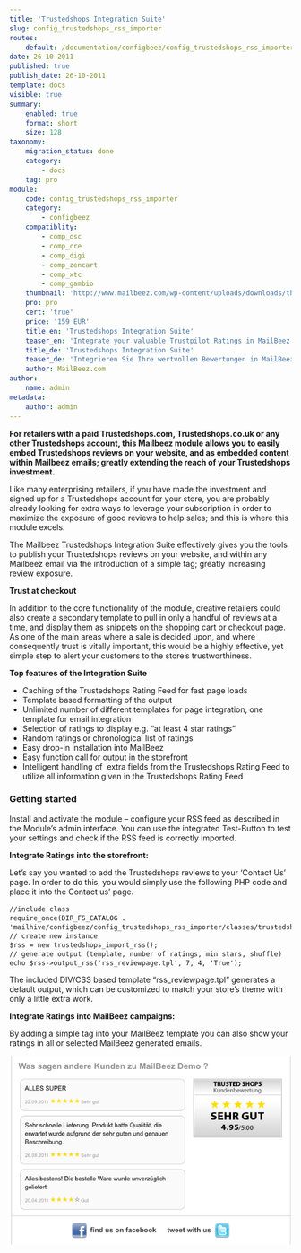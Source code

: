 ```yaml
---
title: 'Trustedshops Integration Suite'
slug: config_trustedshops_rss_importer
routes:
    default: /documentation/configbeez/config_trustedshops_rss_importer
date: 26-10-2011
published: true
publish_date: 26-10-2011
template: docs
visible: true
summary:
    enabled: true
    format: short
    size: 128
taxonomy:
    migration_status: done
    category:
        - docs
    tag: pro
module:
    code: config_trustedshops_rss_importer
    category:
        - configbeez
    compatiblity:
        - comp_osc
        - comp_cre
        - comp_digi
        - comp_zencart
        - comp_xtc
        - comp_gambio
    thumbnail: 'http://www.mailbeez.com/wp-content/uploads/downloads/thumbnails/2011/10/icon_328.png'
    pro: pro
    cert: 'true'
    price: '159 EUR'
    title_en: 'Trustedshops Integration Suite'
    teaser_en: 'Integrate your valuable Trustpilot Ratings in MailBeez Campaigs and your Storefront (SEO)'
    title_de: 'Trustedshops Integration Suite'
    teaser_de: 'Integrieren Sie Ihre wertvollen Bewertungen in MailBeez Kampagnen und den Shop (SEO)'
    author: MailBeez.com
author:
    name: admin
metadata:
    author: admin
---
```


**For retailers with a paid Trustedshops.com, Trustedshops.co.uk or any other Trustedshops account, this Mailbeez module allows you to easily embed Trustedshops reviews on your website, and as embedded content within Mailbeez emails; greatly extending the reach of your Trustedshops investment.**

Like many enterprising retailers, if you have made the investment and signed up for a Trustedshops account for your store, you are probably already looking for extra ways to leverage your subscription in order to maximize the exposure of good reviews to help sales; and this is where this module excels.

The Mailbeez Trustedshops Integration Suite effectively gives you the tools to publish your Trustedshops reviews on your website, and within any Mailbeez email via the introduction of a simple tag; greatly increasing review exposure.

**Trust at checkout**

In addition to the core functionality of the module, creative retailers could also create a secondary template to pull in only a handful of reviews at a time, and display them as snippets on the shopping cart or checkout page. As one of the main areas where a sale is decided upon, and where consequently trust is vitally important, this would be a highly effective, yet simple step to alert your customers to the store’s trustworthiness.

**Top features of the Integration Suite**

- Caching of the Trustedshops Rating Feed for fast page loads
- Template based formatting of the output
- Unlimited number of different templates for page integration, one template for email integration
- Selection of ratings to display e.g. “at least 4 star ratings”
- Random ratings or chronological list of ratings
- Easy drop-in installation into MailBeez
- Easy function call for output in the storefront
- Intelligent handling of  extra fields from the Trustedshops Rating Feed to utilize all information given in the Trustedshops Rating Feed

### Getting started

Install and activate the module – configure your RSS feed as described in the Module’s admin interface. You can use the integrated Test-Button to test your settings and check if the RSS feed is correctly imported.

**Integrate Ratings into the storefront:**

Let’s say you wanted to add the Trustedshops reviews to your ‘Contact Us’ page. In order to do this, you would simply use the following PHP code and place it into the Contact us’ page.

```
//include class
require_once(DIR_FS_CATALOG . 'mailhive/configbeez/config_trustedshops_rss_importer/classes/trustedshops_import_rss.php');
// create new instance
$rss = new trustedshops_import_rss();
// generate output (template, number of ratings, min stars, shuffle)
echo $rss->output_rss('rss_reviewpage.tpl', 7, 4, 'True');
```

The included DIV/CSS based template “rss\_reviewpage.tpl” generates a default output, which can be customized to match your store’s theme with only a little extra work.

**Integrate Ratings into MailBeez campaigns:**

By adding a simple tag into your MailBeez template you can also show your ratings in all or selected MailBeez generated emails.

![](Screen_trustedshops_rss_email.png "trustedshops_rss_email")